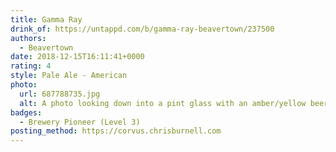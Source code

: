 ```yaml
---
title: Gamma Ray
drink_of: https://untappd.com/b/gamma-ray-beavertown/237500
authors:
  - Beavertown
date: 2018-12-15T16:11:41+0000
rating: 4
style: Pale Ale - American
photo:
  url: 687788735.jpg
  alt: A photo looking down into a pint glass with an amber/yellow beer inside
badges:
  - Brewery Pioneer (Level 3)
posting_method: https://corvus.chrisburnell.com
---
```

